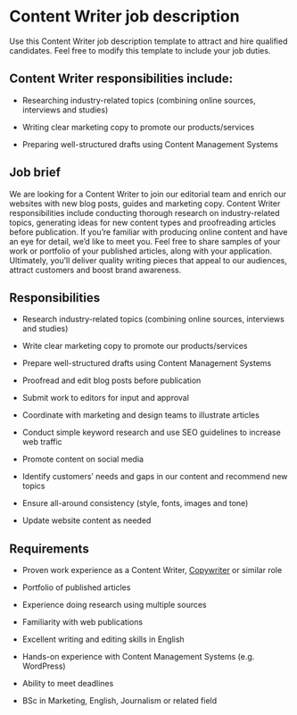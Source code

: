 # Content Writer job description
Use this Content Writer job description template to attract and hire qualified candidates. Feel free to modify this template to include your job duties.


## Content Writer responsibilities include:
* Researching industry-related topics (combining online sources, interviews and studies)

* Writing clear marketing copy to promote our products/services

* Preparing well-structured drafts using Content Management Systems


## Job brief

We are looking for a Content Writer to join our editorial team and enrich our websites with new blog posts, guides and marketing copy.
Content Writer responsibilities include conducting thorough research on industry-related topics, generating ideas for new content types and proofreading articles before publication. If you’re familiar with producing online content and have an eye for detail, we’d like to meet you. Feel free to share samples of your work or portfolio of your published articles, along with your application.
Ultimately, you’ll deliver quality writing pieces that appeal to our audiences, attract customers and boost brand awareness.


## Responsibilities

* Research industry-related topics (combining online sources, interviews and studies)

* Write clear marketing copy to promote our products/services

* Prepare well-structured drafts using Content Management Systems

* Proofread and edit blog posts before publication

* Submit work to editors for input and approval

* Coordinate with marketing and design teams to illustrate articles

* Conduct simple keyword research and use SEO guidelines to increase web traffic

* Promote content on social media

* Identify customers’ needs and gaps in our content and recommend new topics

* Ensure all-around consistency (style, fonts, images and tone)

* Update website content as needed


## Requirements

* Proven work experience as a Content Writer, <a href="https://resources.workable.com/copywriter-job-description" target="_blank" rel="noopener">Copywriter</a> or similar role

* Portfolio of published articles

* Experience doing research using multiple sources

* Familiarity with web publications

* Excellent writing and editing skills in English

* Hands-on experience with Content Management Systems (e.g. WordPress)

* Ability to meet deadlines

* BSc in Marketing, English, Journalism or related field

